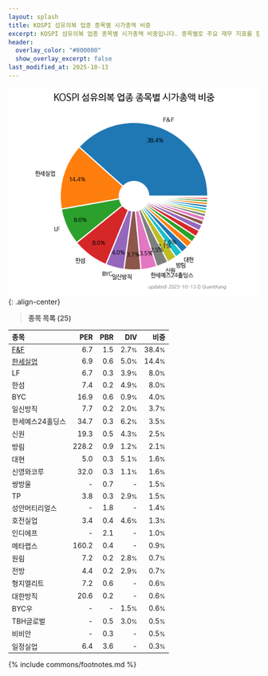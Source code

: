 ```yaml
---
layout: splash
title: KOSPI 섬유의복 업종 종목별 시가총액 비중
excerpt: KOSPI 섬유의복 업종 종목별 시가총액 비중입니다. 종목별로 주요 재무 지표를 함께 표시합니다.
header:
  overlay_color: "#800000"
  show_overlay_excerpt: false
last_modified_at: 2025-10-13
---
```



![KOSPI 섬유의복 업종 종목별 시가총액 비중](/stats/sector/images/kospi_업종_섬유의복_종목.png){: .align-center}


> **종목 목록 (25)**<a id="list"></a>

| **종목** | **PER** | **PBR** | **DIV** | **비중** |
| :------- | ------: | ------: | ------: | -------: |
| [F&F](/383220/) | 6.7 | 1.5 | 2.7<small>%</small> | 38.4<small>%</small> |
| [한세실업](/105630/) | 6.9 | 0.6 | 5.0<small>%</small> | 14.4<small>%</small> |
| LF | 6.7 | 0.3 | 3.9<small>%</small> | 8.0<small>%</small> |
| 한섬 | 7.4 | 0.2 | 4.9<small>%</small> | 8.0<small>%</small> |
| BYC | 16.9 | 0.6 | 0.9<small>%</small> | 4.0<small>%</small> |
| 일신방직 | 7.7 | 0.2 | 2.0<small>%</small> | 3.7<small>%</small> |
| 한세예스24홀딩스 | 34.7 | 0.3 | 6.2<small>%</small> | 3.5<small>%</small> |
| 신원 | 19.3 | 0.5 | 4.3<small>%</small> | 2.5<small>%</small> |
| 방림 | 228.2 | 0.9 | 1.2<small>%</small> | 2.1<small>%</small> |
| 대현 | 5.0 | 0.3 | 5.1<small>%</small> | 1.6<small>%</small> |
| 신영와코루 | 32.0 | 0.3 | 1.1<small>%</small> | 1.6<small>%</small> |
| 쌍방울 | - | 0.7 | - | 1.5<small>%</small> |
| TP | 3.8 | 0.3 | 2.9<small>%</small> | 1.5<small>%</small> |
| 성안머티리얼스 | - | 1.8 | - | 1.4<small>%</small> |
| 호전실업 | 3.4 | 0.4 | 4.6<small>%</small> | 1.3<small>%</small> |
| 인디에프 | - | 2.1 | - | 1.0<small>%</small> |
| 메타랩스 | 160.2 | 0.4 | - | 0.9<small>%</small> |
| 원림 | 7.2 | 0.2 | 2.8<small>%</small> | 0.7<small>%</small> |
| 전방 | 4.4 | 0.2 | 2.9<small>%</small> | 0.7<small>%</small> |
| 형지엘리트 | 7.2 | 0.6 | - | 0.6<small>%</small> |
| 대한방직 | 20.6 | 0.2 | - | 0.6<small>%</small> |
| BYC우 | - | - | 1.5<small>%</small> | 0.6<small>%</small> |
| TBH글로벌 | - | 0.5 | 3.0<small>%</small> | 0.5<small>%</small> |
| 비비안 | - | 0.3 | - | 0.5<small>%</small> |
| 일정실업 | 6.4 | 3.6 | - | 0.3<small>%</small> |

{% include commons/footnotes.md %}